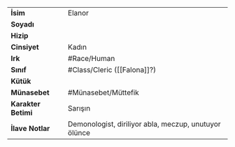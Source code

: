 |  |  |
  |---|---|
  | **İsim** | Elanor|
  | **Soyadı** | |
  | **Hizip** | |
  | **Cinsiyet** | Kadın|
  | **Irk** | #Race/Human|
  | **Sınıf** | #Class/Cleric ([[Falona]]?)|
  | **Kütük** | |
  | **Münasebet** | #Münasebet/Müttefik|
  | **Karakter Betimi** | Sarışın|
  | **İlave Notlar** | Demonologist, diriliyor abla, meczup, unutuyor ölünce|
  